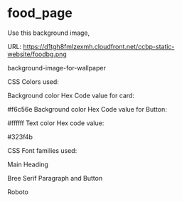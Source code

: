 # food_page
Use this background image,



URL: https://d1tgh8fmlzexmh.cloudfront.net/ccbp-static-website/foodbg.png



background-image-for-wallpaper



CSS Colors used:

Background color Hex Code value for card:

#f6c56e
Background color Hex Code value for Button:

#ffffff
Text color Hex code value:

#323f4b


CSS Font families used:

Main Heading

Bree Serif
Paragraph and Button

Roboto
